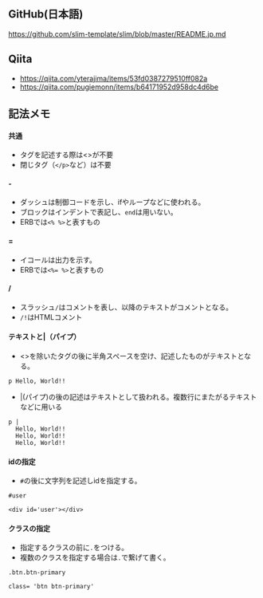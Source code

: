 ## GitHub(日本語)
https://github.com/slim-template/slim/blob/master/README.jp.md

## Qiita
- https://qiita.com/yterajima/items/53fd0387279510ff082a
- https://qiita.com/pugiemonn/items/b64171952d958dc4d6be

## 記法メモ
#### 共通
- タグを記述する際は<>が不要
- 閉じタグ（`</p>`など）は不要
#### -
- ダッシュは制御コードを示し、ifやループなどに使われる。
- ブロックはインデントで表記し、`end`は用いない。
- ERBでは`<% %>`と表すもの
#### = 
- イコールは出力を示す。
- ERBでは`<%= %>`と表すもの

#### /
- スラッシュ`/`はコメントを表し、以降のテキストがコメントとなる。
- `/!`はHTMLコメント

#### テキストと|（パイプ）
- <>を除いたタグの後に半角スペースを空け、記述したものがテキストとなる。
```
p Hello, World!!
```
- |(パイプ)の後の記述はテキストとして扱われる。複数行にまたがるテキストなどに用いる
```
p |
  Hello, World!!
  Hello, World!!
  Hello, World!!
```
#### idの指定
- `#`の後に文字列を記述しidを指定する。
```
#user
```
```
<div id='user'></div>
```
#### クラスの指定
- 指定するクラスの前に`.`をつける。
- 複数のクラスを指定する場合は`.`で繋げて書く。
```
.btn.btn-primary
```
```
class= 'btn btn-primary'
```
